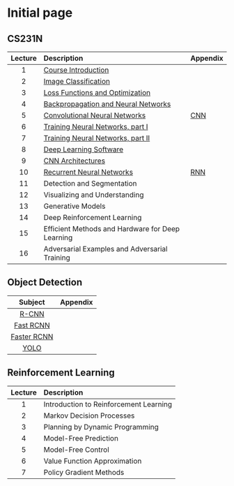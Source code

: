 # Initial page

## CS231N

| Lecture | Description | Appendix |
| :---: | :--- | :--- |
| 1 | [Course Introduction](https://app.gitbook.com/@hispace-j/s/space/cs231n/1-introduction)​ |  |
| 2 | [Image Classification](https://app.gitbook.com/@hispace-j/s/space/cs231n/2-image-classification) |  |
| 3 | [Loss Functions and Optimization](https://app.gitbook.com/@hispace-j/s/space/cs231n/3-loss-functions-and-optimization) |  |
| 4 | [Backpropagation and Neural Networks](https://app.gitbook.com/@hispace-j/s/space/cs231n/4-backpropagation-and-neural-networks) |  |
| 5 | [Convolutional Neural Networks](https://app.gitbook.com/@hispace-j/s/space/cs231n/5-convolutional-neural-network) | [CNN](https://app.gitbook.com/@hispace-j/s/space/cs231n/5-1-appendix-cnn) |
| 6 | [Training Neural Networks, part I](https://app.gitbook.com/@hispace-j/s/space/cs231n/6-training-neural-network-1) |  |
| 7 | [Training Neural Networks, part II](https://app.gitbook.com/@hispace-j/s/space/cs231n/7-training-neural-network-2) |  |
| 8 | [Deep Learning Software](https://app.gitbook.com/@hispace-j/s/space/cs231n/8-deep-learning-software) |  |
| 9 | [CNN Architectures](https://app.gitbook.com/@hispace-j/s/space/cs231n/9-cnn-architectures) |  |
| 10 | [Recurrent Neural Networks](https://app.gitbook.com/@hispace-j/s/space/cs231n/10-recurrent-neural-network) | [RNN](https://app.gitbook.com/@hispace-j/s/space/cs231n/10-1-appendix-rnn) |
| 11 | Detection and Segmentation |  |
| 12 | Visualizing and Understanding |  |
| 13 | Generative Models |  |
| 14 | Deep Reinforcement Learning |  |
| 15 | Efficient Methods and Hardware for Deep Learning |  |
| 16 | Adversarial Examples and Adversarial Training |  |

## Object Detection

| Subject | Appendix |
| :---: | :---: |
| [R-CNN](https://app.gitbook.com/@hispace-j/s/space/~/edit/drafts/-Ll_rf0urRgPXbaa3sgB/object-detection/r-cnn) |  |
| [Fast RCNN](https://app.gitbook.com/@hispace-j/s/space/~/edit/drafts/-Ll_rf0urRgPXbaa3sgB/object-detection/fast-rcnn) |  |
| [Faster RCNN](https://app.gitbook.com/@hispace-j/s/space/~/edit/drafts/-Ll_rf0urRgPXbaa3sgB/object-detection/faster-r-cnn) |  |
| [YOLO](https://app.gitbook.com/@hispace-j/s/space/~/edit/drafts/-Ll_rf0urRgPXbaa3sgB/object-detection/yolo) |  |

## Reinforcement Learning

| Lecture | Description |
| :---: | :--- |
| 1 | Introduction to Reinforcement Learning |
| 2 | Markov Decision Processes |
| 3 | Planning by Dynamic Programming |
| 4 | Model-Free Prediction |
| 5 | Model-Free Control |
| 6 | Value Function Approximation |
| 7 | Policy Gradient Methods |

